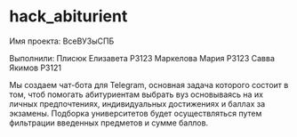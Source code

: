 # hack_abiturient

Имя проекта: ВсеВУЗыСПБ

Выполнили:  Плисюк Елизавета P3123
            Маркелова Мария P3123
            Савва Якимов P3121


Мы создаем чат-бота для Telegram, основная задача которого состоит в том, чтоб помогать абитуриентам выбрать вуз основываясь на их личных предпочтениях, индивидуальных достижениях и баллах за экзамены. Подборка университетов будет осуществляться путем фильтрации введенных предметов и сумме баллов.
